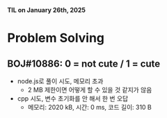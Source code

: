 **TIL on January 26th, 2025**

# Problem Solving
## BOJ#10886: 0 = not cute / 1 = cute
* node.js로 풀이 시도, 메모리 초과
    - 2 MB 제한이면 어떻게 할 수 있을 것 같지가 않음
* cpp 시도, 변수 초기화를 안 해서 한 번 오답
    - 메모리: 2020 kB, 시간: 0 ms, 코드 길이: 310 B
